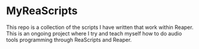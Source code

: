 # MyReaScripts

This repo is a collection of the scripts I have written that work within Reaper. This is an ongoing project where I try and teach myself how to do audio tools programming through ReaScripts and Reaper.

